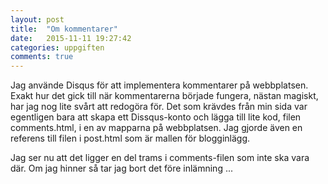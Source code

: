 ```yaml
---
layout: post
title:  "Om kommentarer"
date:   2015-11-11 19:27:42
categories: uppgiften
comments: true
---
```


Jag använde Disqus för att implementera kommentarer på webbplatsen. Exakt hur det gick till när kommentarerna började fungera, nästan magiskt, har jag nog lite svårt att redogöra för. Det som krävdes från min sida var egentligen bara att skapa ett Dissqus-konto och lägga till lite kod, filen comments.html, i en av mapparna på webbplatsen. Jag gjorde även en referens till filen i post.html som är mallen för blogginlägg.

Jag ser nu att det ligger en del trams i comments-filen som inte ska vara där. Om jag hinner så tar jag bort det före inlämning ...
